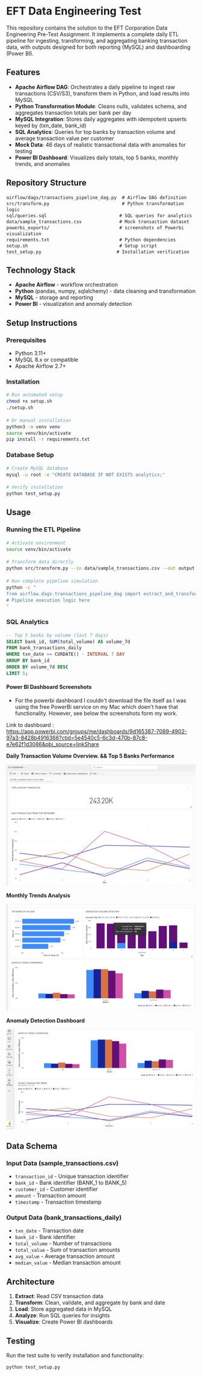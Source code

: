 # EFT Data Engineering Test

This repository contains the solution to the EFT Corporation Data Engineering Pre-Test Assignment. It implements a complete daily ETL pipeline for ingesting, transforming, and aggregating banking transaction data, with outputs designed for both reporting (MySQL) and dashboarding (Power BI).

## Features

- **Apache Airflow DAG**: Orchestrates a daily pipeline to ingest raw transactions (CSV/S3), transform them in Python, and load results into MySQL
- **Python Transformation Module**: Cleans nulls, validates schema, and aggregates transaction totals per bank per day
- **MySQL Integration**: Stores daily aggregates with idempotent upserts keyed by (txn_date, bank_id)
- **SQL Analytics**: Queries for top banks by transaction volume and average transaction value per customer
- **Mock Data**: 46 days of realistic transactional data with anomalies for testing
- **Power BI Dashboard**: Visualizes daily totals, top 5 banks, monthly trends, and anomalies

## Repository Structure

```
airflow/dags/transactions_pipeline_dag.py  # Airflow DAG definition
src/transform.py                           # Python transformation logic
sql/queries.sql                           # SQL queries for analytics
data/sample_transactions.csv              # Mock transaction dataset
powerbi_exports/                          # screenshots of Powerbi visualization
requirements.txt                          # Python dependencies
setup.sh                                  # Setup script
test_setup.py                            # Installation verification
```

## Technology Stack

- **Apache Airflow** - workflow orchestration
- **Python** (pandas, numpy, sqlalchemy) - data cleaning and transformation
- **MySQL** - storage and reporting
- **Power BI** - visualization and anomaly detection

## Setup Instructions

### Prerequisites
- Python 3.11+
- MySQL 8.x or compatible
- Apache Airflow 2.7+

### Installation
```bash
# Run automated setup
chmod +x setup.sh
./setup.sh

# Or manual installation
python3 -m venv venv
source venv/bin/activate
pip install -r requirements.txt
```

### Database Setup
```bash
# Create MySQL database
mysql -u root -e "CREATE DATABASE IF NOT EXISTS analytics;"

# Verify installation
python test_setup.py
```

## Usage

### Running the ETL Pipeline
```bash
# Activate environment
source venv/bin/activate

# Transform data directly
python src/transform.py --in data/sample_transactions.csv --out output.csv

# Run complete pipeline simulation
python -c "
from airflow.dags.transactions_pipeline_dag import extract_and_transform, load_to_mysql
# Pipeline execution logic here
"
```

### SQL Analytics
```sql
-- Top 5 banks by volume (last 7 days)
SELECT bank_id, SUM(total_volume) AS volume_7d
FROM bank_transactions_daily
WHERE txn_date >= CURDATE() - INTERVAL 7 DAY
GROUP BY bank_id
ORDER BY volume_7d DESC
LIMIT 5;
```


#### Power BI Dashboard Screenshots
- For the powerbi dashboard I couldn't download the file itself as I was using the free PowerBi service on my Mac which doen't have that functionality.
However, see below the screenshots form my work.

Link to dashboard : https://app.powerbi.com/groups/me/dashboards/9d165387-7089-4902-97a3-8428b4916366?ctid=5e4540c5-6c3d-470b-87c8-e7e62f1d3086&pbi_source=linkShare

**Daily Transaction Volume Overview. && Top 5 Banks Performance**

![Top Banks Performance](powerbi_exports/Screenshot%202025-09-09%20at%2013.18.59.png)

**Monthly Trends Analysis**

![Monthly Trends](powerbi_exports/Screenshot%202025-09-09%20at%2013.19.12.png)

**Anomaly Detection Dashboard**

![Anomaly Detection](powerbi_exports/Screenshot%202025-09-09%20at%2013.19.23.png)

## Data Schema

### Input Data (sample_transactions.csv)
- `transaction_id` - Unique transaction identifier
- `bank_id` - Bank identifier (BANK_1 to BANK_5)
- `customer_id` - Customer identifier
- `amount` - Transaction amount
- `timestamp` - Transaction timestamp

### Output Data (bank_transactions_daily)
- `txn_date` - Transaction date
- `bank_id` - Bank identifier
- `total_volume` - Number of transactions
- `total_value` - Sum of transaction amounts
- `avg_value` - Average transaction amount
- `median_value` - Median transaction amount

## Architecture

1. **Extract**: Read CSV transaction data
2. **Transform**: Clean, validate, and aggregate by bank and date
3. **Load**: Store aggregated data in MySQL
4. **Analyze**: Run SQL queries for insights
5. **Visualize**: Create Power BI dashboards

## Testing

Run the test suite to verify installation and functionality:
```bash
python test_setup.py
```
